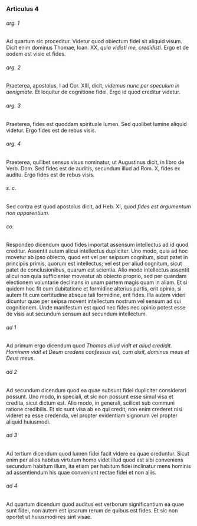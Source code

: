### Articulus 4

###### arg. 1
Ad quartum sic proceditur. Videtur quod obiectum fidei sit aliquid visum. Dicit enim dominus Thomae, Ioan. XX, *quia vidisti me, credidisti*. Ergo et de eodem est visio et fides.

###### arg. 2
Praeterea, apostolus, I ad Cor. XIII, dicit, *videmus nunc per speculum in aenigmate*. Et loquitur de cognitione fidei. Ergo id quod creditur videtur.

###### arg. 3
Praeterea, fides est quoddam spirituale lumen. Sed quolibet lumine aliquid videtur. Ergo fides est de rebus visis.

###### arg. 4
Praeterea, quilibet sensus visus nominatur, ut Augustinus dicit, in libro de Verb. Dom. Sed fides est de auditis, secundum illud ad Rom. X, fides ex auditu. Ergo fides est de rebus visis.

###### s. c.
Sed contra est quod apostolus dicit, ad Heb. XI, quod *fides est argumentum non apparentium*.

###### co.
Respondeo dicendum quod fides importat assensum intellectus ad id quod creditur. Assentit autem alicui intellectus dupliciter. Uno modo, quia ad hoc movetur ab ipso obiecto, quod est vel per seipsum cognitum, sicut patet in principiis primis, quorum est intellectus; vel est per aliud cognitum, sicut patet de conclusionibus, quarum est scientia. Alio modo intellectus assentit alicui non quia sufficienter moveatur ab obiecto proprio, sed per quandam electionem voluntarie declinans in unam partem magis quam in aliam. Et si quidem hoc fit cum dubitatione et formidine alterius partis, erit opinio, si autem fit cum certitudine absque tali formidine, erit fides. Illa autem videri dicuntur quae per seipsa movent intellectum nostrum vel sensum ad sui cognitionem. Unde manifestum est quod nec fides nec opinio potest esse de visis aut secundum sensum aut secundum intellectum.

###### ad 1
Ad primum ergo dicendum quod *Thomas aliud vidit et aliud credidit. Hominem vidit et Deum credens confessus est, cum dixit, dominus meus et Deus meus*.

###### ad 2
Ad secundum dicendum quod ea quae subsunt fidei dupliciter considerari possunt. Uno modo, in speciali, et sic non possunt esse simul visa et credita, sicut dictum est. Alio modo, in generali, scilicet sub communi ratione credibilis. Et sic sunt visa ab eo qui credit, non enim crederet nisi videret ea esse credenda, vel propter evidentiam signorum vel propter aliquid huiusmodi.

###### ad 3
Ad tertium dicendum quod lumen fidei facit videre ea quae creduntur. Sicut enim per alios habitus virtutum homo videt illud quod est sibi conveniens secundum habitum illum, ita etiam per habitum fidei inclinatur mens hominis ad assentiendum his quae conveniunt rectae fidei et non aliis.

###### ad 4
Ad quartum dicendum quod auditus est verborum significantium ea quae sunt fidei, non autem est ipsarum rerum de quibus est fides. Et sic non oportet ut huiusmodi res sint visae.

